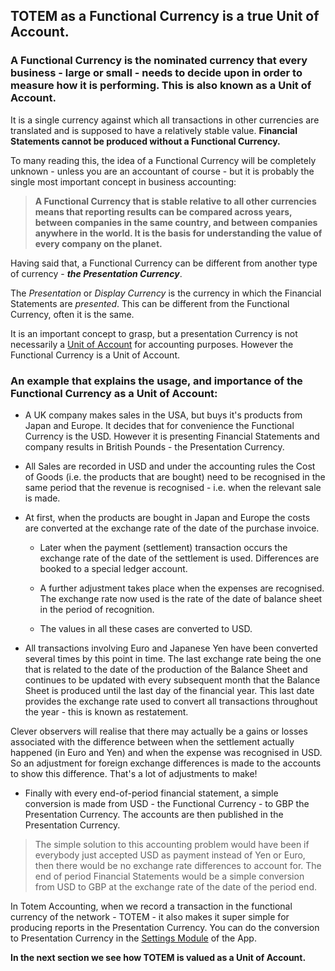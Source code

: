 

## TOTEM as a Functional Currency is a true Unit of Account.

### A Functional Currency is the nominated currency that every business - large or small - needs to decide upon in order to measure how it is performing. This is also known as a Unit of Account. 

It is a single currency against which all transactions in other currencies are translated and is supposed to have a relatively stable value. **Financial Statements cannot be produced without a Functional Currency.**

To many reading this, the idea of a Functional Currency will be completely unknown - unless you are an accountant of course - but it is probably the single most important concept in business accounting: 

> **A Functional Currency that is stable relative to all other currencies means that reporting results can be compared across years, between companies in the same country, and between companies anywhere in the world. It is the basis for understanding the value of every company on the planet.**

Having said that, a Functional Currency can be different from another type of currency - _**the Presentation Currency**_. 

The _Presentation_ or _Display Currency_ is the currency in which the Financial Statements are _presented_. This can be different from the Functional Currency, often it is the same. 

It is an important concept to grasp, but a presentation Currency is not necessarily a [Unit of Account](https://en.wikipedia.org/wiki/Unit_of_account) for accounting purposes. However the Functional Currency is a Unit of Account.

### An example that explains the usage, and importance of the Functional Currency as a Unit of Account:

* A UK company makes sales in the USA, but buys it's products from Japan and Europe. It decides that for convenience the Functional Currency is the USD. However it is presenting Financial Statements and company results in British Pounds - the Presentation Currency.

* All Sales are recorded in USD and under the accounting rules the Cost of Goods (i.e. the products that are bought) need to be recognised in the same period that the revenue is recognised - i.e. when the relevant sale is made. 

* At first, when the products are bought in Japan and Europe the costs are converted at the exchange rate of the date of the purchase invoice. 

    * Later when the payment (settlement) transaction occurs the exchange rate of the date of the settlement is used. Differences are booked to a special ledger account. 

    * A further adjustment takes place when the expenses are recognised. The exchange rate now used is the rate of the date of balance sheet in the period of recognition. 
    
    * The values in all these cases are converted to USD.

* All transactions involving Euro and Japanese Yen have been converted several times by this point in time. The last exchange rate being the one that is related to the date of the production of the Balance Sheet and continues to be updated with every subsequent month that the Balance Sheet is produced until the last day of the financial year. This last date provides the exchange rate used to convert all transactions throughout the year - this is known as restatement.

Clever observers will realise that there may actually be a gains or losses associated with the difference between when the settlement actually happened (in Euro and Yen) and when the expense was recognised in USD. So an adjustment for foreign exchange differences is made to the accounts to show this difference. That's a lot of adjustments to make!

* Finally with every end-of-period financial statement, a simple conversion is made from USD  - the Functional Currency - to GBP the Presentation Currency. The accounts are then published in the Presentation Currency.

> The simple solution to this accounting problem would have been if everybody just accepted USD as payment instead of Yen or Euro, then there would be no exchange rate differences to account for. The end of period Financial Statements would be a simple conversion from USD to GBP at the exchange rate of the date of the period end.

In Totem Accounting, when we record a transaction in the functional currency of the network - TOTEM - it also makes it super simple for producing reports in the Presentation Currency. You can do the conversion to Presentation Currency in the [Settings Module](/app-docs/settings.md) of the App.

**In the next section we see how TOTEM is valued as a Unit of Account.**